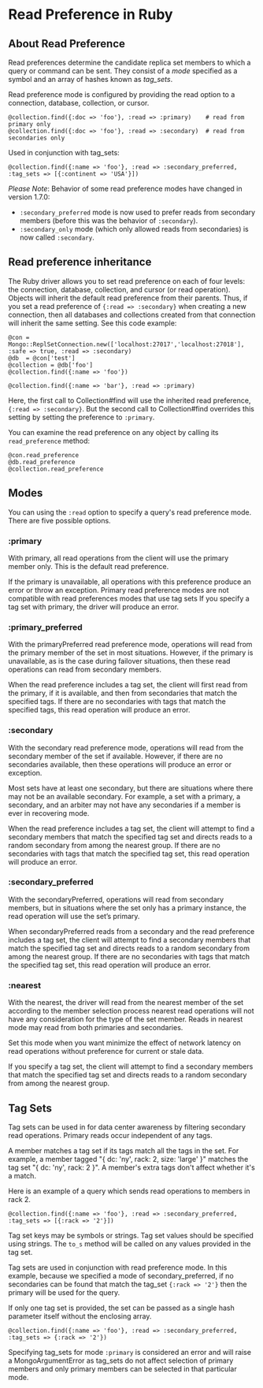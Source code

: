 # Read Preference in Ruby

## About Read Preference

Read preferences determine the candidate replica set members to which a query or command can be sent. They consist of a *mode* specified as a symbol and an array of hashes known as *tag_sets*.

Read preference mode is configured by providing the read option to a connection, database, collection, or cursor.

    @collection.find({:doc => 'foo'}, :read => :primary)    # read from primary only
    @collection.find({:doc => 'foo'}, :read => :secondary)  # read from secondaries only

Used in conjunction with tag_sets:

    @collection.find({:name => 'foo'}, :read => :secondary_preferred, :tag_sets => [{:continent => 'USA'}])

*Please Note*: Behavior of some read preference modes have changed in version 1.7.0:

* `:secondary_preferred` mode is now used to prefer reads from secondary members (before this was the behavior of `:secondary`).
* `:secondary_only` mode (which only allowed reads from secondaries) is now called `:secondary`.

## Read preference inheritance

The Ruby driver allows you to set read preference on each of four levels: the connection, database, collection, and cursor (or read operation).
Objects will inherit the default read preference from their parents. Thus, if you set a read preference of `{:read => :secondary}` when creating
a new connection, then all databases and collections created from that connection will inherit the same setting. See this code example:

    @con = Mongo::ReplSetConnection.new(['localhost:27017','localhost:27018'], :safe => true, :read => :secondary)
    @db  = @con['test']
    @collection = @db['foo']
    @collection.find({:name => 'foo'})

    @collection.find({:name => 'bar'}, :read => :primary)

Here, the first call to Collection#find will use the inherited read preference, `{:read => :secondary}`. But the second call
to Collection#find overrides this setting by setting the preference to `:primary`.

You can examine the read preference on any object by calling its `read_preference` method:

    @con.read_preference
    @db.read_preference
    @collection.read_preference

## Modes

You can using the `:read` option to specify a query's read preference mode. There are five possible options.

### :primary

With primary, all read operations from the client will use the primary member only. This is the default read preference.

If the primary is unavailable, all operations with this preference produce an error or throw an exception. Primary read preference modes are not compatible with read preferences modes that use tag sets If you specify a tag set with primary, the driver will produce an error.

### :primary_preferred

With the primaryPreferred read preference mode, operations will read from the primary member of the set in most situations. However, if the primary is unavailable, as is the case during failover situations, then these read operations can read from secondary members.

When the read preference includes a tag set, the client will first read from the primary, if it is available, and then from secondaries that match the specified tags. If there are no secondaries with tags that match the specified tags, this read operation will produce an error.

### :secondary

With the secondary read preference mode, operations will read from the secondary member of the set if available. However, if there are no secondaries available, then these operations will produce an error or exception.

Most sets have at least one secondary, but there are situations where there may not be an available secondary. For example, a set with a primary, a secondary, and an arbiter may not have any secondaries if a member is ever in recovering mode.

When the read preference includes a tag set, the client will attempt to find a secondary members that match the specified tag set and directs reads to a random secondary from among the nearest group. If there are no secondaries with tags that match the specified tag set, this read operation will produce an error.

### :secondary_preferred

With the secondaryPreferred, operations will read from secondary members, but in situations where the set only has a primary instance, the read operation will use the set’s primary.

When secondaryPreferred reads from a secondary and the read preference includes a tag set, the client will attempt to find a secondary members that match the specified tag set and directs reads to a random secondary from among the nearest group. If there are no secondaries with tags that match the specified tag set, this read operation will produce an error.

### :nearest

With the nearest, the driver will read from the nearest member of the set according to the member selection process nearest read operations will not have any consideration for the type of the set member. Reads in nearest mode may read from both primaries and secondaries.

Set this mode when you want minimize the effect of network latency on read operations without preference for current or stale data.

If you specify a tag set, the client will attempt to find a secondary members that match the specified tag set and directs reads to a random secondary from among the nearest group.

## Tag Sets

Tag sets can be used in for data center awareness by filtering secondary read operations. Primary reads occur independent of any tags.

A member matches a tag set if its tags match all the tags in the set. For example, a member tagged "{ dc: 'ny', rack: 2, size: 'large' }" matches the tag set "{ dc: 'ny', rack: 2 }". A member's extra tags don't affect whether it's a match.

Here is an example of a query which sends read operations to members in rack 2.

    @collection.find({:name => 'foo'}, :read => :secondary_preferred, :tag_sets => [{:rack => '2'}])

Tag set keys may be symbols or strings. Tag set values should be specified using strings. The `to_s` method will be called on any values provided in the tag set.

Tag sets are used in conjunction with read preference mode. In this example, because we specified a mode of secondary_preferred, if no secondaries can be found that match the tag_set `{:rack => '2'}` then the primary will be used for the query.

If only one tag set is provided, the set can be passed as a single hash parameter itself without the enclosing array.

    @collection.find({:name => 'foo'}, :read => :secondary_preferred, :tag_sets => {:rack => '2'})

Specifying tag_sets for mode `:primary` is considered an error and will raise a MongoArgumentError as tag_sets do not affect selection of primary members and only primary members can be selected in that particular mode.
